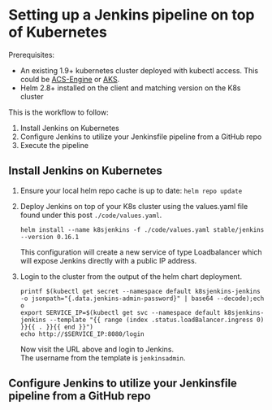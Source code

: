 # Setting up a Jenkins pipeline on top of Kubernetes

Prerequisites:

- An existing 1.9+ kubernetes cluster deployed with kubectl access.  This could be [ACS-Engine](https://github.com/Azure/acs-engine/blob/master/docs/kubernetes/deploy.md) or [AKS](https://docs.microsoft.com/en-us/azure/aks/tutorial-kubernetes-deploy-cluster).
- Helm 2.8+ installed on the client and matching version on the K8s cluster

This is the workflow to follow:

1. Install Jenkins on Kubernetes
1. Configure Jenkins to utilize your Jenkinsfile pipeline from a GitHub repo
1. Execute the pipeline

## Install Jenkins on Kubernetes

1. Ensure your local helm repo cache is up to date: `helm repo update`

1. Deploy Jenkins on top of your K8s cluster using the values.yaml file found under this post `./code/values.yaml`.

    `helm install --name k8sjenkins -f ./code/values.yaml stable/jenkins --version 0.16.1`

    This configuration will create a new service of type Loadbalancer which will expose Jenkins directly with a public IP address.

1. Login to the cluster from the output of the helm chart deployment.

    ```shell
    printf $(kubectl get secret --namespace default k8sjenkins-jenkins -o jsonpath="{.data.jenkins-admin-password}" | base64 --decode);ech
    o
    export SERVICE_IP=$(kubectl get svc --namespace default k8sjenkins-jenkins --template "{{ range (index .status.loadBalancer.ingress 0) }}{{ . }}{{ end }}")
    echo http://$SERVICE_IP:8080/login
    ```

    Now visit the URL above and login to Jenkins.  
    The username from the template is `jenkinsadmin`.

## Configure Jenkins to utilize your Jenkinsfile pipeline from a GitHub repo
